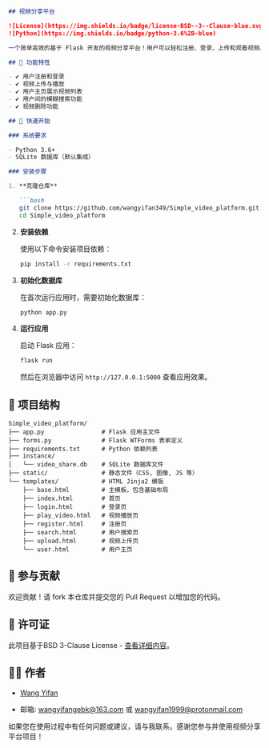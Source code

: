 ```markdown
## 视频分享平台

![License](https://img.shields.io/badge/license-BSD--3--Clause-blue.svg)
![Python](https://img.shields.io/badge/python-3.6%2B-blue)

一个简单高效的基于 Flask 开发的视频分享平台！用户可以轻松注册、登录、上传和观看视频。

## 🎯 功能特性

- ✔️ 用户注册和登录
- ✔️ 视频上传与播放
- ✔️ 用户主页展示视频列表
- ✔️ 用户间的模糊搜索功能
- ✔️ 视频删除功能

## 🚀 快速开始

### 系统要求

- Python 3.6+
- SQLite 数据库（默认集成）

### 安装步骤

1. **克隆仓库**

   ```bash
   git clone https://github.com/wangyifan349/Simple_video_platform.git
   cd Simple_video_platform
   ```

2. **安装依赖**

   使用以下命令安装项目依赖：

   ```bash
   pip install -r requirements.txt
   ```

3. **初始化数据库**

   在首次运行应用时，需要初始化数据库：

   ```bash
   python app.py
   ```

4. **运行应用**

   启动 Flask 应用：

   ```bash
   flask run
   ```

   然后在浏览器中访问 `http://127.0.0.1:5000` 查看应用效果。

## 📂 项目结构

```plaintext
Simple_video_platform/
├── app.py                # Flask 应用主文件
├── forms.py              # Flask WTForms 表单定义
├── requirements.txt      # Python 依赖列表
├── instance/
│   └── video_share.db    # SQLite 数据库文件
├── static/               # 静态文件（CSS, 图像, JS 等）
└── templates/            # HTML Jinja2 模板
    ├── base.html         # 主模板，包含基础布局
    ├── index.html        # 首页
    ├── login.html        # 登录页
    ├── play_video.html   # 视频播放页
    ├── register.html     # 注册页
    ├── search.html       # 用户搜索页
    ├── upload.html       # 视频上传页
    └── user.html         # 用户主页
```

## 🤝 参与贡献

欢迎贡献！请 fork 本仓库并提交您的 Pull Request 以增加您的代码。

## 📜 许可证

此项目基于BSD 3-Clause License - [查看详细内容](LICENSE)。

## 🙋‍♂️ 作者

- [Wang Yifan](https://github.com/wangyifan349)

- 邮箱: wangyifangebk@163.com 或 wangyifan1999@protonmail.com

如果您在使用过程中有任何问题或建议，请与我联系。感谢您参与并使用视频分享平台项目！
```

